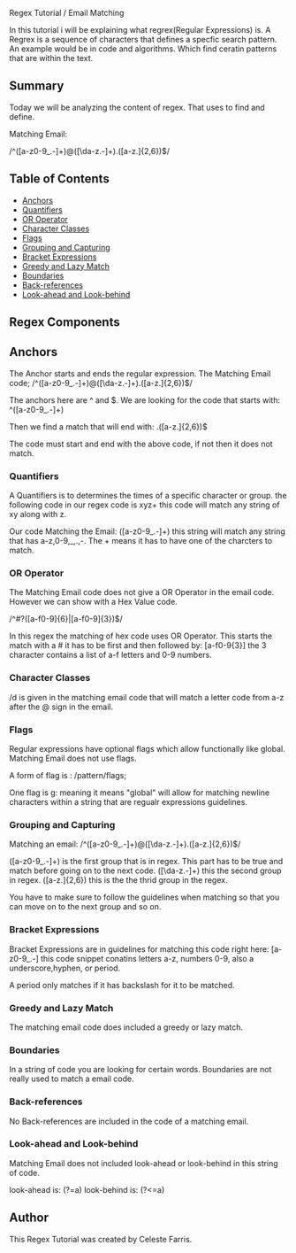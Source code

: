 Regex Tutorial / Email Matching 

In this tutorial i will be explaining what regrex(Regular Expressions) is. A Regrex is a sequence of characters that defines a specfic search pattern. An example would be in code and algorithms. Which find ceratin patterns that are within the text.

## Summary

Today we will be analyzing the content of regex. That uses to find and define. 

Matching Email:

/^([a-z0-9_\.-]+)@([\da-z\.-]+)\.([a-z\.]{2,6})$/

## Table of Contents

- [Anchors](#anchors)
- [Quantifiers](#quantifiers)
- [OR Operator](#or-operator)
- [Character Classes](#character-classes)
- [Flags](#flags)
- [Grouping and Capturing](#grouping-and-capturing)
- [Bracket Expressions](#bracket-expressions)
- [Greedy and Lazy Match](#greedy-and-lazy-match)
- [Boundaries](#boundaries)
- [Back-references](#back-references)
- [Look-ahead and Look-behind](#look-ahead-and-look-behind)

## Regex Components

 ## Anchors 
 The Anchor starts and ends the regular expression. The Matching Email code; 
 /^([a-z0-9_\.-]+)@([\da-z\.-]+)\.([a-z\.]{2,6})$/

 The anchors here are ^ and $. We are looking for the code that starts with: 
 ^([a-z0-9_\.-]+)
 
 Then we find a match that will end with:
 .([a-z\.]{2,6})$

The code must start and end with the above code, if not then it does not match.

### Quantifiers
A Quantifiers is to determines the times of a specific character or group. the following code in our regex code is xyz+ this code will match any string of xy along with z.

Our code Matching the Email: ([a-z0-9_\.-]+) this string will match any string that has a-z,0-9,_,.,-. The + means it has to have one of the charcters to match.

### OR Operator
The Matching Email code does not give a OR Operator in the email code. However we can show with a Hex Value code.

/^#?([a-f0-9]{6}|[a-f0-9]{3})$/

In this regex the matching of hex code uses OR Operator. This starts the match with a # it has to be first and then followed by: 
[a-f0-9{3}] the 3 character contains a list of a-f letters and 0-9 numbers. 

### Character Classes
/d is given in the matching email code that will match a letter code from a-z after the @ sign in the email.

### Flags
Regular expressions have optional flags which allow functionally like global. Matching Email does not use flags. 

A form of flag is :
/pattern/flags;

One flag is g: 
meaning it means "global" will allow for matching newline characters within a string that are regualr expressions guidelines.


### Grouping and Capturing
Matching an email: /^([a-z0-9_\.-]+)@([\da-z\.-]+)\.([a-z\.]{2,6})$/

([a-z0-9_\.-]+) is the first group that is in regex. This part has to be true and match before going on to the next code. ([\da-z\.-]+) this the second group in regex. ([a-z\.]{2,6}) this is the the thrid group in the regex.

You have to make sure to follow the guidelines when matching so that you can move on to the next group and so on.


### Bracket Expressions
Bracket Expressions are in guidelines for matching this code right here:
[a-z0-9_\.-]
this code snippet conatins letters a-z, numbers 0-9, also a underscore,hyphen, or period.

A period only matches if it has backslash for it to be matched.

### Greedy and Lazy Match
The matching email code does included a greedy or lazy match.

### Boundaries
In a string of code you are looking for certain words. Boundaries are not really used to match a email code.

### Back-references
No Back-references are included in the code of a matching email.

### Look-ahead and Look-behind
Matching Email does not included look-ahead or look-behind in this string of code. 

look-ahead is: (?=a)
look-behind is: (?<=a)

## Author
This Regex Tutorial was created by Celeste Farris.


